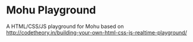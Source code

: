 # Mohu Playground

A HTML/CSS/JS playground for Mohu based on http://codetheory.in/building-your-own-html-css-js-realtime-playground/

